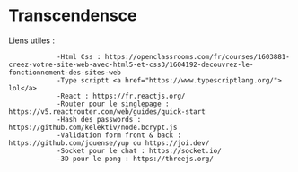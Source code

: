 # Transcendensce


Liens utiles :

                -Html Css : https://openclassrooms.com/fr/courses/1603881-creez-votre-site-web-avec-html5-et-css3/1604192-decouvrez-le-fonctionnement-des-sites-web
                -Type scriptt <a href="https://www.typescriptlang.org/"> lol</a>
                -React : https://fr.reactjs.org/
                -Router pour le singlepage : https://v5.reactrouter.com/web/guides/quick-start
                -Hash des passwords : https://github.com/kelektiv/node.bcrypt.js
                -Validation form front & back : https://github.com/jquense/yup ou https://joi.dev/
                -Socket pour le chat : https://socket.io/
                -3D pour le pong : https://threejs.org/ 
